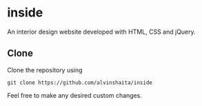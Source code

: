 # inside

An interior design website developed with HTML, CSS and jQuery.

## Clone
Clone the repository using

``git clone https://github.com/alvinshaita/inside``

Feel free to make any desired custom changes.
